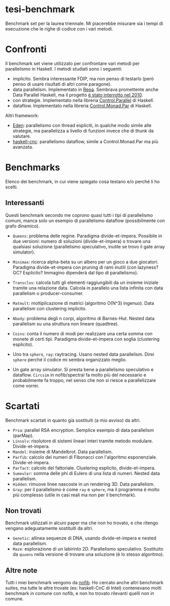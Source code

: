 # tesi-benchmark
Benchmark set per la laurea triennale. Mi piacerebbe misurare sia i tempi di esecuzione che le righe di codice con i vari metodi.

# Confronti
Il benchmark set viene utilizzato per confrontare vari metodi per parallelismo in Haskell. I metodi studiati sono i seguenti:
- implicito. Sembra interessante FDIP, ma non penso di testarlo (però penso di usare risultati di altri come paragone).
- data parallelism. Implementato in [Repa](http://repa.ouroborus.net/). Sembrava promettente anche Data Parallel Haskell, ma il progetto [è stato interrotto nel 2010](https://gitlab.haskell.org/ghc/ghc/wikis/data-parallel).
- con strategie. Implementato nella libreria [Control.Parallel](http://hackage.haskell.org/package/parallel) di Haskell.
- dataflow. Implementato nella libreria [Control.Monad.Par](http://hackage.haskell.org/package/monad-par) di Haskell.

Altri framework:
- [Eden](http://www.mathematik.uni-marburg.de/~eden/): parallelismo con thread espliciti, in qualche modo simile alle strategie, ma parallelizza a livello di funzioni invece che di thunk da valutare.
- [haskell-cnc](http://hackage.haskell.org/package/haskell-cnc): parallelismo dataflow, simile a Control.Monad.Par ma più avanzata.

# Benchmarks
Elenco dei benchmark, in cui viene spiegato cosa testano e/o perché li ho scelti.

## Interessanti
Questi benchmark secondo me coprono quasi tutti i tipi di parallelismo comuni, manca solo un esempio di parallelismo dataflow (possibilmente con grafo dinamico).

- `Queens`: problema delle regine. Paradigma divide-et-impera. Possibile in due versioni: numero di soluzioni (divide-et-impera) o trovare una qualsiasi soluzione (parallelismo speculativo, inutile se trovo il gate array simulator).
- `Minimax`: ricerca alpha-beta su un albero per un gioco a due giocatori. Paradigma divide-et-impera con pruning di rami inutili (con lazyness? GC? Esplicito? Immagino dipenderà dal tipo di parallelismo).
- `Transclos`: calcola tutti gli elementi raggiungibili da un insieme iniziale tramite una relazione data. Calcola in parallelo una lista infinita con data parallelism o producer-consumer.
- `Matmult`: moltiplicazione di matrici (algoritmo O(N^3) ingenuo). Data parallelism con clustering implicito.
- `Nbody`: problema degli n corpi, algoritmo di Barnes-Hut. Nested data parallelism su una struttura non lineare (quadtree).
- `Coins`: conta il numero di modi per realizzare una certa somma con monete di certi tipi. Paradigma divide-et-impera con soglia (clustering esplicito).

- Uno tra `sphere`, `ray`: raytracing. Usano nested data parallelism. Direi `sphere` perché il codice mi sembra organizzato meglio.

- Un gate array simulator. Si presta bene a parallelismo speculativo e dataflow. `Circsim` in nofib/spectral fa molto più del necessario e probabilmente fa troppo, nel senso che non si riesce a parallelizzare come vorrei.

# Scartati
Benchmark scartati in quanto già sostituiti (a mio avviso) da altri.

- `Prsa`: parallel RSA encryption. Semplice esempio di data parallelism (parMap).
- `Linsolv`: risolutore di sistemi lineari interi tramite metodo modulare. Divide-et-impera.
- `Mandel`: insieme di Mandelbrot. Data parallelism.
- `Parfib`: calcolo dei numeri di Fibonacci con l'algoritmo esponenziale. Divide-et-impera.
- `Parfact`: calcolo del fattoriale. Clustering esplicito, divide-et-impera.
- `Sumeuler`: somma delle phi di Eulero di una lista di numeri. Nested data parallelism.
- `Hidden`: rimuove linee nascoste in un rendering 3D. Data parallelism.
-  `Gray`: per il parallelismo è come `ray` e `sphere`, ma il programma è molto più complesso (utile in casi reali ma non per il benchmark).

## Non trovati
Benchmark utilizzati in alcuni paper ma che non ho trovato, e che ritengo vengano adeguatamente sostituiti da altri.

- `Genetic`: allinea sequenze di DNA, usando divide-et-impera e nested data parallelism.
- `Maze`: esplorazione di un labirinto 2D. Parallelismo speculativo. Sostituito da `quuens` nella versione di trovare una soluzione (è lo stesso algoritmo).

## Altre note
Tutti i miei benchmark vengono da [nofib](https://gitlab.haskell.org/ghc/nofib). Ho cercato anche altri benchmark suites, ma tutte le altre trovate (es: haskell-CnC di Intel) contenevano molti benchmark in comune con nofib, e non ho trovato rilevanti quelli non in comune.
